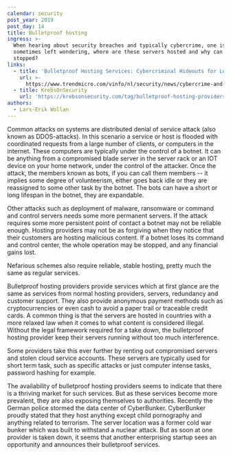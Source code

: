 ```yaml
---
calendar: security
post_year: 2019
post_day: 14
title: Bulletproof hosting
ingress: >-
  When hearing about security breaches and typically cybercrime, one is
  sometimes left wondering, where are these servers hosted and why can't they be
  stopped?
links:
  - title: 'Bulletproof Hosting Services: Cybercriminal Hideouts for Lease'
    url: >-
      https://www.trendmicro.com/vinfo/nl/security/news/cybercrime-and-digital-threats/bulletproof-hosting-services-cybercriminal-hideouts-for-lease
  - title: KrebsOnSecurity
    url: 'https://krebsonsecurity.com/tag/bulletproof-hosting-providers/'
authors:
  - Lars-Erik Wollan
---
```

Common attacks on systems are distributed denial of service attack (also known as DDOS-attacks). In this scenario a service or host is flooded with coordinated requests from a large number of clients, or computers in the internet. These computers are typically under the control of a botnet. It can be anything from a compromised blade server in the server rack or an IOT device on your home network, under the control of the attacker. Once the attack, the members known as bots, if you can call them members -- it implies some degree of volunteerism, either goes back idle or they are reassigned to some other task by the botnet. The bots can have a short or long lifespan in the botnet, they are expandable.

Other attacks such as deployment of malware, ransomware or command and control servers needs some more permanent servers. If the attack requires some more persistent point of contact a botnet may not be reliable enough. Hosting providers may not be as forgiving when they notice that their customers are hosting malicious content. If a botnet loses its command and control center, the whole operation may be stopped, and any financial gains lost.

Nefarious schemes also require reliable, stable hosting, pretty much the same as regular services.

Bulletproof hosting providers provide services which at first glance are the same as services from normal hosting providers, servers, redundancy and customer support. They also provide anonymous payment methods such as cryptocurrencies or even cash to avoid a paper trail or traceable credit cards. A common thing is that the servers are hosted in countries with a more relaxed law when it comes to what content is considered illegal. Without the legal framework required for a take down, the bulletproof hosting provider keep their servers running without too much interference. 

Some providers take this ever further by renting out compromised servers and stolen cloud service accounts. These servers are typically used for short term task, such as specific attacks or just computer intense tasks, password hashing for example.

The availability of bulletproof hosting providers seems to indicate that there is a thriving market for such services. But as these services become more prevalent, they are also exposing themselves to authorities. Recently the German police stormed the data center of CyberBunker. CyberBunker proudly stated that they host anything except child pornography and anything related to terrorism. The server location was a former cold war bunker which was built to withstand a nuclear attack. But as soon at one provider is taken down, it seems that another enterprising startup sees an opportunity and announces their bulletproof services.
